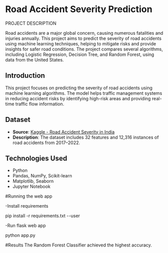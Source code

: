 # Road Accident Severity Prediction

PROJECT DESCRIPTION

Road accidents are a major global concern, causing numerous fatalities and injuries annually. This project aims to predict the severity of road accidents using machine learning techniques, helping to mitigate risks and provide insights for safer road conditions. The project compares several algorithms, including Logistic Regression, Decision Tree, and Random Forest, using data from the United States.

## Introduction
This project focuses on predicting the severity of road accidents using machine learning algorithms. The model helps traffic management systems in reducing accident risks by identifying high-risk areas and providing real-time traffic flow information.

## Dataset
- **Source**: [Kaggle - Road Accident Severity in India](https://www.kaggle.com/datasets/s3programmer/road-accident-severity-in-india)
- **Description**: The dataset includes 32 features and 12,316 instances of road accidents from 2017–2022.

## Technologies Used
- Python
- Pandas, NumPy, Scikit-learn
- Matplotlib, Seaborn
- Jupyter Notebook

#Running the web app

-Install requirements

pip install -r requirements.txt --user

-Run flask web app

python app.py

#Results
The Random Forest Classifier achieved the highest accuracy.
